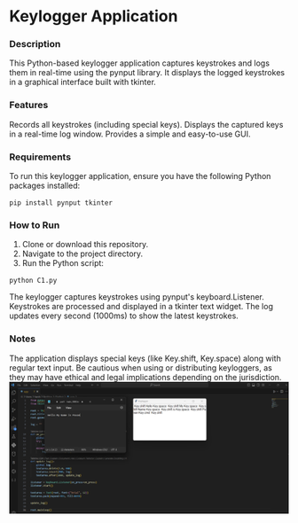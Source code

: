 # Keylogger Application
### Description
This Python-based keylogger application captures keystrokes and logs them in real-time using the pynput library. It displays the logged keystrokes in a graphical interface built with tkinter.

### Features
Records all keystrokes (including special keys).
Displays the captured keys in a real-time log window.
Provides a simple and easy-to-use GUI.
### Requirements
To run this keylogger application, ensure you have the following Python packages installed:

```
pip install pynput tkinter
```
### How to Run
1. Clone or download this repository.
2. Navigate to the project directory.
3. Run the Python script:
```
python C1.py
```
The keylogger captures keystrokes using pynput's keyboard.Listener.
Keystrokes are processed and displayed in a tkinter text widget.
The log updates every second (1000ms) to show the latest keystrokes.
### Notes
The application displays special keys (like Key.shift, Key.space) along with regular text input.
Be cautious when using or distributing keyloggers, as they may have ethical and legal implications depending on the jurisdiction.
![image alt](https://github.com/harshakalluri1403/keylogger/blob/6c8c628492ab7ed833625416a1f0daeabe927c14/zzzzzz.png)

